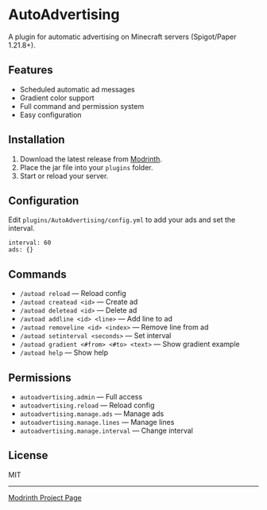 # AutoAdvertising

A plugin for automatic advertising on Minecraft servers (Spigot/Paper 1.21.8+).

## Features
- Scheduled automatic ad messages
- Gradient color support
- Full command and permission system
- Easy configuration

## Installation
1. Download the latest release from [Modrinth](https://modrinth.com/plugin/autoadvertising).
2. Place the jar file into your `plugins` folder.
3. Start or reload your server.

## Configuration
Edit `plugins/AutoAdvertising/config.yml` to add your ads and set the interval.

```
interval: 60
ads: {}
```

## Commands
- `/autoad reload` — Reload config
- `/autoad createad <id>` — Create ad
- `/autoad deletead <id>` — Delete ad
- `/autoad addline <id> <line>` — Add line to ad
- `/autoad removeline <id> <index>` — Remove line from ad
- `/autoad setinterval <seconds>` — Set interval
- `/autoad gradient <#from> <#to> <text>` — Show gradient example
- `/autoad help` — Show help

## Permissions
- `autoadvertising.admin` — Full access
- `autoadvertising.reload` — Reload config
- `autoadvertising.manage.ads` — Manage ads
- `autoadvertising.manage.lines` — Manage lines
- `autoadvertising.manage.interval` — Change interval

## License
MIT

---
[Modrinth Project Page](https://modrinth.com/plugin/autoadvertisingPO) 
